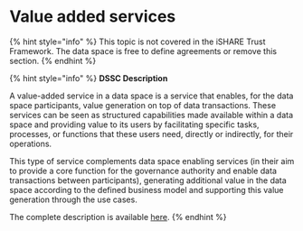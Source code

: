 # Value added services

{% hint style="info" %}
This topic is not covered in the iSHARE Trust Framework. The data space is free to define agreements or remove this section.
{% endhint %}

{% hint style="info" %}
**DSSC Description**

A value-added service in a data space is a service that enables, for the data space participants, value generation on top of data transactions. These services can be seen as structured capabilities made available within a data space and providing value to its users by facilitating specific tasks, processes, or functions that these users need, directly or indirectly, for their operations.

This type of service complements data space enabling services (in their aim to provide a core function for the governance authority and enable data transactions between participants), generating additional value in the data space according to the defined business model and supporting this value generation through the use cases.

The complete description is available [here](https://dssc.eu/space/BVE2/1071257170/Value+creation+services).
{% endhint %}
